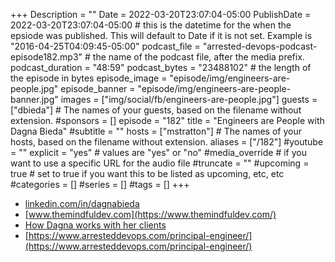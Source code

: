 +++
Description = ""
Date = 2022-03-20T23:07:04-05:00
PublishDate = 2022-03-20T23:07:04-05:00 # this is the datetime for the when the epsiode was published. This will default to Date if it is not set. Example is "2016-04-25T04:09:45-05:00"
podcast_file = "arrested-devops-podcast-episode182.mp3" # the name of the podcast file, after the media prefix.
podcast_duration = "48:59"
podcast_bytes = "23488102" # the length of the episode in bytes
episode_image = "episode/img/engineers-are-people.jpg"
episode_banner = "episode/img/engineers-are-people-banner.jpg"
images = ["img/social/fb/engineers-are-people.jpg"]
guests = ["dbieda"] # The names of your guests, based on the filename without extension.
#sponsors = []
episode = "182"
title = "Engineers are People with Dagna Bieda"
#subtitle = ""
hosts = ["mstratton"] # The names of your hosts, based on the filename without extension.
aliases = ["/182"]
#youtube = ""
explicit = "yes" # values are "yes" or "no"
#media_override # if you want to use a specific URL for the audio file
#truncate = ""
#upcoming = true # set to true if you want this to be listed as upcoming, etc, etc
#categories = []
#series = []
#tags = []
+++
- [linkedin.com/in/dagnabieda](https://www.linkedin.com/in/dagnabieda/)
- [www.themindfuldev.com](https://www.themindfuldev.com/)
- [How Dagna works with her clients](http://www.themindfuldev.com/case-study)
- [https://www.arresteddevops.com/principal-engineer/](https://www.arresteddevops.com/principal-engineer/)

